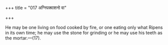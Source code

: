 +++
title = "017 अग्निपक्वाशनो वा"

+++

He may be one living on food cooked by fire, or one eating only what Ripens in its own time; he may use the stone for grinding or he may use his teeth as the mortar.—(17).